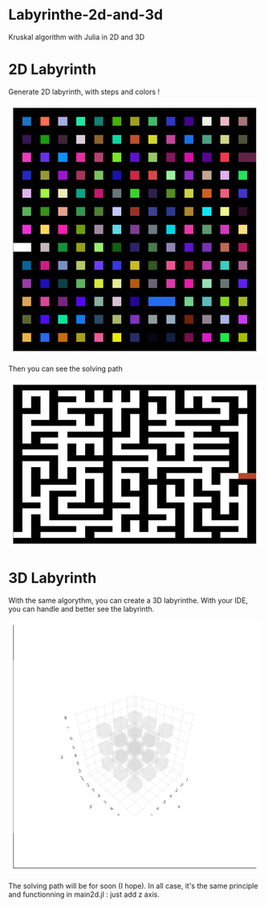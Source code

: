 # Labyrinthe-2d-and-3d
Kruskal algorithm with Julia in 2D and 3D

# 2D Labyrinth

Generate 2D labyrinth, with steps and colors !
<p align=center>
<img src="img3d/animLabyrinth.gif"/>
</p>

Then you can see the solving path 
<p align=center>
<img src="img3d/animPathSolving.gif"/>
</p>



# 3D Labyrinth

With the same algorythm, you can create a 3D labyrinthe.
With your IDE, you can handle and better see the labyrinth.
<p align=center>
<img src="img3d/animLabyrinth3D.gif"/>
</p>


The solving path will be for soon (I hope). In all case, it's the same principle and functionning in main2d.jl : just add z axis.

